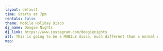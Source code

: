 ```yaml
---
layout: default
time: Starts at 7pm
rentals: false
theme: Mobile Holiday Disco
dj_name: Doogie Nights
dj_link: https://www.instagram.com/doogienights
alt: This is going to be a MOBILE disco, much different than a normal one, so please check Instagram for more details.
map:
---
```

